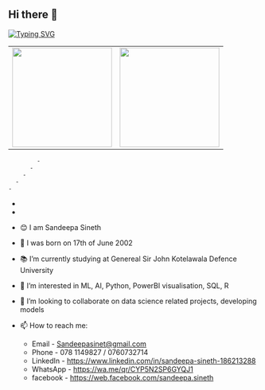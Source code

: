 ## Hi there 👋

[![Typing SVG](https://readme-typing-svg.demolab.com?font=Young+Serif&pause=1000&color=FF0A0AFF&center=true&vCenter=true&random=false&width=435&lines=Hey+I'm+Sandeepa+Sineth+🙃;Welcome+to+My+Profile+😉;Don't+Forget+To+Follow+Me...+😘)](https://git.io/typing-svg)
 




<table>
  <tr>
    <td>
      <a href="https://github.com/Sandeepasineth/github-readme-stats">
        <img height=200 align="center" src="https://github-readme-stats.vercel.app/api?username=Sandeepasineth" />
      </a>
    </td>
    <td>
      <a href="https://github.com/Sandeepasineth/convoychat">
        <img height=200 align="center" src="https://github-readme-stats.vercel.app/api/top-langs?username=Sandeepasineth&layout=compact&langs_count=8&card_width=320" />
      </a>
    </td>
  </tr>
</table>


            -
          -
        -
      -
    -
  -
-

- 😊 I am Sandeepa Sineth
- 🧑 I was born on 17th of June 2002
- 📚 I’m currently studying at Genereal Sir John Kotelawala Defence University
- 🌱 I’m interested in ML, AI, Python, PowerBI visualisation, SQL, R
- 👯 I’m looking to collaborate on data science related projects, developing models
- 📫 How to reach me:
  - Email - Sandeepasinet@gmail.com
  - Phone - 078 1149827 / 0760732714
  - LinkedIn - https://www.linkedin.com/in/sandeepa-sineth-186213288
  - WhatsApp - https://wa.me/qr/CYP5N2SP6GYQJ1
  - facebook - https://web.facebook.com/sandeepa.sineth


